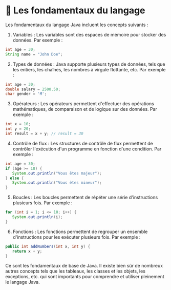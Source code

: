 # 📖 Les fondamentaux du langage

Les fondamentaux du langage Java incluent les concepts suivants :

1. Variables : Les variables sont des espaces de mémoire pour stocker des données. Par exemple :

```java
int age = 30;
String name = "John Doe";
```

2. Types de données : Java supporte plusieurs types de données, tels que les entiers, les chaînes, les nombres à virgule flottante, etc. Par exemple :

```java
int age = 30;
double salary = 2500.50;
char gender = 'M';
```

3. Opérateurs : Les opérateurs permettent d'effectuer des opérations mathématiques, de comparaison et de logique sur des données. Par exemple :

```java
int x = 10;
int y = 20;
int result = x + y; // result = 30
```

4. Contrôle de flux : Les structures de contrôle de flux permettent de contrôler l'exécution d'un programme en fonction d'une condition. Par exemple :

```java
int age = 30;
if (age >= 18) {
   System.out.println("Vous êtes majeur");
} else {
   System.out.println("Vous êtes mineur");
}
```

5. Boucles : Les boucles permettent de répéter une série d'instructions plusieurs fois. Par exemple :

```java
for (int i = 1; i <= 10; i++) {
   System.out.println(i);
}
```

6. Fonctions : Les fonctions permettent de regrouper un ensemble d'instructions pour les exécuter plusieurs fois. Par exemple :

```java
public int addNumbers(int x, int y) {
   return x + y;
}
```

Ce sont les fondamentaux de base de Java. Il existe bien sûr de nombreux autres concepts tels que les tableaux, les classes et les objets, les exceptions, etc. qui sont importants pour comprendre et utiliser pleinement le langage Java.

